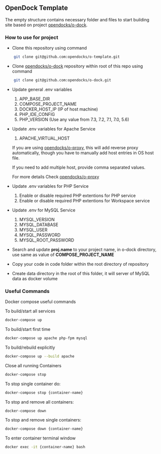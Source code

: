 ## OpenDock Template

The empty structure contains necessary folder and files to start building site based on project [opendocks/o-dock](https://github.com/opendocks/o-dock).

### How to use for project
- Clone this repository using command
```bash
    git clone git@github.com:opendocks/o-template.git
```

- Clone [opendocks/o-dock](https://github.com/opendocks/o-dock) repository within root of this repo using command
```bash
    git clone git@github.com:opendocks/o-dock.git
```

- Update general .env variables
   1. APP_BASE_DIR
   2. COMPOSE_PROJECT_NAME
   3. DOCKER_HOST_IP (IP of host machine)
   4. PHP_IDE_CONFIG
   5. PHP_VERSION (Use any value from 7.3, 7.2, 7.1, 7.0, 5.6)

- Update .env variables for Apache Service
   1. APACHE_VIRTUAL_HOST 
   
   If you are using [opendocks/o-proxy](https://github.com/opendocks/o-proxy), this will add reverse proxy automatically, though you have to manually add host entries in OS host file.
   
   If you need to add multiple host, provide comma separated values.
   
   For more details Check [opendocks/o-proxy](https://github.com/opendocks/o-proxy)
      
- Update .env variables for PHP Service
   1. Enable or disable required PHP extentions for PHP service
   2. Enable or disable required PHP extentions for Workspace service

- Update .env for MySQL Service
   1. MYSQL_VERSION
   2. MYSQL_DATABASE
   3. MYSQL_USER
   4. MYSQL_PASSWORD
   5. MYSQL_ROOT_PASSWORD 

- Search and update <b>proj.name</b> to your project name, in o-dock directory, use same as value of <b>COMPOSE_PROJECT_NAME</b> 

- Copy your code in code folder within the root directory of repository

- Create data directory in the root of this folder, it will server of MySQL data as docker volume



### Useful Commands

Docker compose useful commands
   
To build/start all services
```bash
docker-compose up
```
  
To build/start first time
```bash
docker-compose up apache php-fpm mysql
```

To build/rebuild explicitly
```bash
docker-compose up --build apache 
```

Close all running Containers
```bash
docker-compose stop
```

To stop single container do:
```bash
docker-compose stop {container-name}
```

To stop and remove all containers:
```bash
docker-compose down
```

To stop and remove single containers:
```bash
docker-compose down {container-name}
```

To enter container terminal window
```bash
docker exec -it {container-name} bash
```
